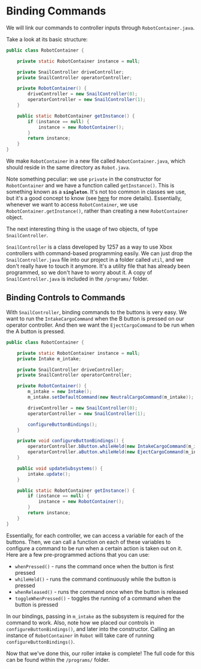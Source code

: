 # Binding Commands

We will link our commands to controller inputs through `RobotContainer.java`.

Take a look at its basic structure:

```java
public class RobotContainer {

    private static RobotContainer instance = null;

    private SnailController driveController;
    private SnailController operatorController;

    private RobotContainer() {
        driveController = new SnailController(0);
        operatorController = new SnailController(1);
    }

    public static RobotContainer getInstance() {
        if (instance == null) {
            instance = new RobotContainer();
        }
        return instance;
    }
}
```

We make `RobotContainer` in a new file called `RobotContainer.java`, which should reside in the same directory as `Robot.java`.

Note something peculiar: we use `private` in the constructor for `RobotContainer` and we have a function called `getInstance()`. This is something known as a **`singleton`**. It's not too common in classes we use, but it's a good concept to know (see [here](https://www.geeksforgeeks.org/singleton-class-java/) for more details). Essentially, whenever we want to access `RobotContainer`, we use `RobotContainer.getInstance()`, rather than creating a new `RobotContainer` object.

The next interesting thing is the usage of two objects, of type `SnailController`.

`SnailController` is a class developed by 1257 as a way to use Xbox controllers with command-based programming easily. We can just drop the `SnailController.java` file into our project in a folder called `util`, and we don't really have to touch it anymore. It's a utility file that has already been programmed, so we don't have to worry about it. A copy of `SnailController.java` is included in the `/programs/` folder.

## Binding Controls to Commands

With `SnailController`, binding commands to the buttons is very easy. We want to run the `IntakeCargoCommand` when the B button is pressed on our operator controller. And then we want the `EjectCargoCommand` to be run when the A button is pressed.

```java
public class RobotContainer {

    private static RobotContainer instance = null;
    private Intake m_intake;

    private SnailController driveController;
    private SnailController operatorController;

    private RobotContainer() {
        m_intake = new Intake();
        m_intake.setDefaultCommand(new NeutralCargoCommand(m_intake));

        driveController = new SnailController(0);
        operatorController = new SnailController(1);

        configureButtonBindings();
    }

    private void configureButtonBindings() {
        operatorController.bButton.whileHeld(new IntakeCargoCommand(m_intake));
        operatorController.aButton.whileHeld(new EjectCargoCommand(m_intake));  
    }

    public void updateSubsystems() {
        intake.update();
    }

    public static RobotContainer getInstance() {
        if (instance == null) {
            instance = new RobotContainer();
        }
        return instance;
    }
}
```

Essentially, for each controller, we can access a variable for each of the buttons. Then, we can call a function on each of these variables to configure a command to be run when a certain action is taken out on it. Here are a few pre-programmed actions that you can use:

- `whenPressed()` - runs the command once when the button is first pressed
- `whileHeld()` - runs the command continuously while the button is pressed
- `whenReleased()` - runs the command once when the button is released
- `toggleWhenPressed()` - toggles the running of a command when the button is pressed

In our bindings, passing in `m_intake` as the subsystem is required for the command to work. Also, note how we placed our controls in `configureButtonBindings()`, and later into the constructor. Calling an instance of `RobotContainer` in `Robot` will take care of running `configureButtonBindings()`.

Now that we've done this, our roller intake is complete! The full code for this can be found within the `/programs/` folder.
